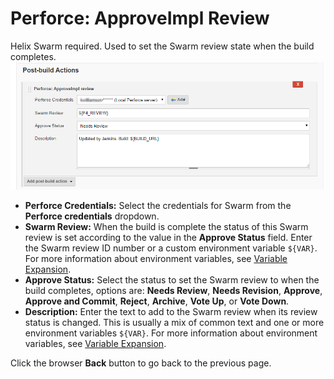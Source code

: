 ﻿# Perforce: ApproveImpl Review
Helix Swarm required. Used to set the Swarm review state when the build completes. 
![Perforce: ApproveImpl Review](images/postbuildapproveimplreview.png)

- **Perforce Credentials:** Select the credentials for Swarm from the **Perforce credentials** dropdown. 
- **Swarm Review:** When the build is complete the status of this Swarm review is set according to the value in the **Approve Status** field.  Enter the Swarm review ID  number or a custom environment variable `${VAR}`. For more information about environment variables, see [Variable Expansion](VARIABLEEXPANSION.md).   
- **Approve Status:** Select the status to set the Swarm review to when the build completes, options are: **Needs Review**, **Needs Revision**, **Approve**, **Approve and Commit**, **Reject**, **Archive**, **Vote Up**, or **Vote Down**. 
- **Description:** Enter the text to add to the Swarm review when its review status is changed. This is usually a mix of common text and one or more environment variables `${VAR}`.  For more information about environment variables, see [Variable Expansion](VARIABLEEXPANSION.md). 

Click the browser **Back** button to go back to the previous page. 
